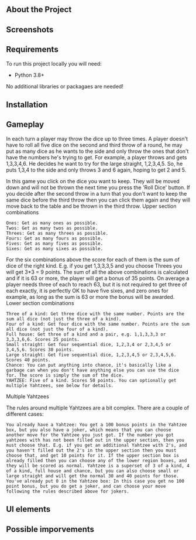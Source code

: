 ## About the Project

## Screenshots

## Requirements

To run this project locally you will need:

* Python 3.8+

No additional libraries or packagaes are needed!

## Installation

## Gameplay

In each turn a player may throw the dice up to three times. A player doesn't have to roll all five dice on the second and third throw of a round, he may put as many dice as he wants to the side and only throw the ones that don't have the numbers he's trying to get. For example, a player throws and gets 1,3,3,4,6. He decides he want to try for the large straight, 1,2,3,4,5. So, he puts 1,3,4 to the side and only throws 3 and 6 again, hoping to get 2 and 5.

In this game you click on the dice you want to keep. They will be moved down and will not be thrown the next time you press the 'Roll Dice' button. If you decide after the second throw in a turn that you don't want to keep the same dice before the third throw then you can click them again and they will move back to the table and be thrown in the third throw.
Upper section combinations

    Ones: Get as many ones as possible.
    Twos: Get as many twos as possible.
    Threes: Get as many threes as possible.
    Fours: Get as many fours as possible.
    Fives: Get as many fives as possible.
    Sixes: Get as many sixes as possible.

For the six combinations above the score for each of them is the sum of dice of the right kind. E.g. if you get 1,3,3,3,5 and you choose Threes you will get 3*3 = 9 points. The sum of all the above combinations is calculated and if it is 63 or more, the player will get a bonus of 35 points. On average a player needs three of each to reach 63, but it is not required to get three of each exactly, it is perfectly OK to have five sixes, and zero ones for example, as long as the sum is 63 or more the bonus will be awarded.
Lower section combinations

    Three of a kind: Get three dice with the same number. Points are the sum all dice (not just the three of a kind).
    Four of a kind: Get four dice with the same number. Points are the sum all dice (not just the four of a kind).
    Full house: Get three of a kind and a pair, e.g. 1,1,3,3,3 or 3,3,3,6,6. Scores 25 points.
    Small straight: Get four sequential dice, 1,2,3,4 or 2,3,4,5 or 3,4,5,6. Scores 30 points.
    Large straight: Get five sequential dice, 1,2,3,4,5 or 2,3,4,5,6. Scores 40 points.
    Chance: You can put anything into chance, it's basically like a garbage can when you don't have anything else you can use the dice for. The score is simply the sum of the dice.
    YAHTZEE: Five of a kind. Scores 50 points. You can optionally get multiple Yahtzees, see below for details.

Multiple Yahtzees

The rules around multiple Yahtzees are a bit complex. There are a couple of different cases:

    You already have a Yahtzee: You get a 100 bonus points in the Yahtzee box, but you also have a joker, which means that you can choose another move for the Yahtzee you just got. If the number you got yahtzees with has not been filled out in the upper section, then you must choose that. E.g. if you get an additional Yahtzee with 2's, and you haven't filled out the 2's in the upper section then you must choose that, and get 10 points for it. If the upper section box is already filled then you can choose any of the lower region boxes, and they will be scored as normal. Yahtzee is a superset of 3 of a kind, 4 of a kind, full house and chance, but you can also choose small or large straight and will get the normal 30 and 40 points for those.
    You've already put 0 in the Yahtzee box: In this case you get no 100 point bonus, but you do get a joker, and can choose your move following the rules described above for jokers. 


## UI elements


## Possible imporvements

